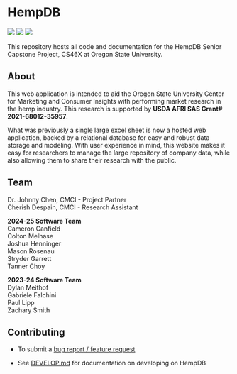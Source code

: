 # HempDB

![](https://github.com/cmciosu/hemp-db/actions/workflows/migrate-test-lint.yml/badge.svg)
![](https://img.shields.io/github/deployments/cmciosu/hemp-db/production?style=flat&logo=vercel&label=vercel)
![](https://img.shields.io/website?url=https%3A%2F%2Fhempdb.vercel.app&label=HempDB)

This repository hosts all code and documentation for the HempDB Senior Capstone Project, CS46X at Oregon State University.

## About

This web application is intended to aid the Oregon State University Center for Marketing and Consumer Insights with performing market research in the hemp industry. This research is supported by **USDA AFRI SAS Grant# 2021-68012-35957**. 

What was previously a single large excel sheet is now a hosted web application, backed by a relational database for easy and robust data storage and modeling. With user experience in mind, this website makes it easy for researchers to manage the large repository of company data, while also allowing them to share their research with the public.

## Team

Dr. Johnny Chen, CMCI - Project Partner \
Cherish Despain, CMCI - Research Assistant

**2024-25 Software Team** \
Cameron Canfield \
Colton Melhase \
Joshua Henninger \
Mason Rosenau \
Stryder Garrett \
Tanner Choy

**2023-24 Software Team** \
Dylan Meithof \
Gabriele Falchini \
Paul Lipp \
Zachary Smith


## Contributing

- To submit a [bug report / feature request](https://github.com/cmciosu/hemp-db/issues)

- See [DEVELOP.md](docs/DEVELOP.md) for documentation on developing on HempDB

